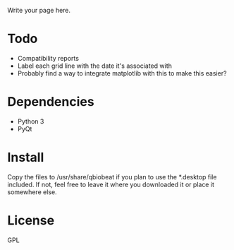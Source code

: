 <!-- 
.. title: QBioBeat
.. slug: QBiobeat
.. date: 2014-07-18 01:17:12 UTC-07:00
.. tags: 
.. link: 
.. template: github-project.tmpl
.. author: ShadowKyogre
.. description: 
.. type: text
-->

Write your page here.

# Todo

* Compatibility reports
* Label each grid line with the date it's associated with
* Probably find a way to integrate matplotlib with this to make this easier?

# Dependencies

* Python 3
* PyQt

# Install

Copy the files to /usr/share/qbiobeat if you plan to use the *.desktop file included. If not, feel free to leave it where you downloaded it or place it somewhere else.

# License

GPL